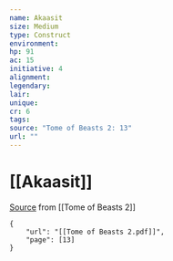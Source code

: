 ```yaml
---
name: Akaasit
size: Medium
type: Construct
environment: 
hp: 91
ac: 15
initiative: 4
alignment: 
legendary: 
lair: 
unique: 
cr: 6
tags: 
source: "Tome of Beasts 2: 13"
url: ""
---
```

# [[Akaasit]]

[Source](zotero://open-pdf/library/items/9UQIAB6R?page=13) from [[Tome of Beasts 2]]

```pdf
{
	"url": "[[Tome of Beasts 2.pdf]]",
	"page": [13]
}
```

